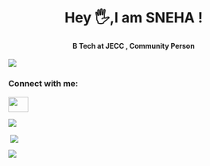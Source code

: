 <h1 align="center">Hey 🖐,I am  SNEHA ! </h1>
<h4 align="center">B Tech at JECC , Community Person</h4>

<p align="left"> <img src="https://komarev.com/ghpvc/?username=sneha2180&label=Profile%20views&color=0e75b6&style=plastic"/> </p>

<h3 align="left">Connect with me:</h3>
<p align="left">
<a href="https://www.linkedin.com/in/sneha-c-shaji-71523b211/" target="blank"><img align="center" src="https://raw.githubusercontent.com/rahuldkjain/github-profile-readme-generator/master/src/images/icons/Social/linked-in-alt.svg" height="30" width="40" /></a>
  
<p><img align="center" src="https://github-readme-stats.vercel.app/api/top-langs?username=sneha2180&show_icons=true&theme=dark&locale=en&layout=compact" /></p>

<p>&nbsp;<img align="center" src="https://github-readme-stats.vercel.app/api?username=sneha2180&show_icons=true&locale=en" /></p>

<p><img align="center" src="https://github-readme-streak-stats.herokuapp.com/?user=sneha2180&theme=dark" /></p>

</p>
